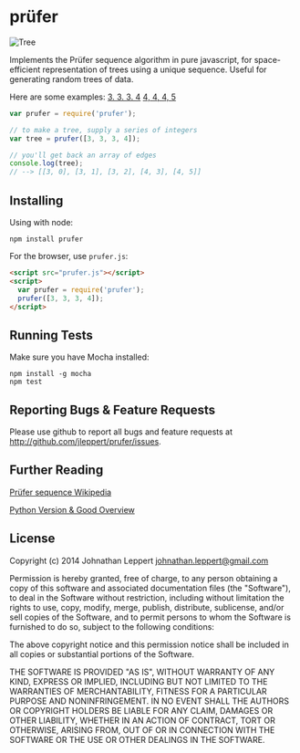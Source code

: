 prüfer
======

![Tree](http://i.imgur.com/KUzEW3h.png)

Implements the Prüfer sequence algorithm in pure javascript, for space-efficient representation of trees using  a unique sequence. Useful for generating random trees of data. 

Here are some examples:
[3. 3. 3. 4](http://jleppert.github.io/prufer/examples/simple.html)
[4, 4, 4, 5](http://jleppert.github.io/prufer/examples/simple.html?a=4,4,4,5)

```js
var prufer = require('prufer');

// to make a tree, supply a series of integers
var tree = prufer([3, 3, 3, 4]);

// you'll get back an array of edges
console.log(tree);
// --> [[3, 0], [3, 1], [3, 2], [4, 3], [4, 5]]
```

Installing
-------------
Using with node:

    npm install prufer
  
For the browser, use `prufer.js`:

```html
<script src="prufer.js"></script>
<script>
  var prufer = require('prufer');
  prufer([3, 3, 3, 4]);
</script>
```

Running Tests
-------------

Make sure you have Mocha installed:

    npm install -g mocha
    npm test

Reporting Bugs & Feature Requests
-------------
Please use github to report all bugs and feature requests at <http://github.com/jleppert/prufer/issues>.


Further Reading
-------------
[Prüfer sequence Wikipedia](http://en.wikipedia.org/wiki/Pr%C3%BCfer_sequence)

[Python Version & Good Overview](http://hamberg.no/erlend/posts/2010-11-06-prufer-sequence-compact-tree-representation.html)

License
-------------
Copyright (c) 2014 Johnathan Leppert <johnathan.leppert@gmail.com>

Permission is hereby granted, free of charge, to any person obtaining a copy of this software and associated documentation files (the "Software"), to deal in the Software without restriction, including without limitation the rights to use, copy, modify, merge, publish, distribute, sublicense, and/or sell copies of the Software, and to permit persons to whom the Software is furnished to do so, subject to the following conditions:

The above copyright notice and this permission notice shall be included in all copies or substantial portions of the Software.

THE SOFTWARE IS PROVIDED "AS IS", WITHOUT WARRANTY OF ANY KIND, EXPRESS OR IMPLIED, INCLUDING BUT NOT LIMITED TO THE WARRANTIES OF MERCHANTABILITY, FITNESS FOR A PARTICULAR PURPOSE AND NONINFRINGEMENT. IN NO EVENT SHALL THE AUTHORS OR COPYRIGHT HOLDERS BE LIABLE FOR ANY CLAIM, DAMAGES OR OTHER LIABILITY, WHETHER IN AN ACTION OF CONTRACT, TORT OR OTHERWISE, ARISING FROM, OUT OF OR IN CONNECTION WITH THE SOFTWARE OR THE USE OR OTHER DEALINGS IN THE SOFTWARE.
